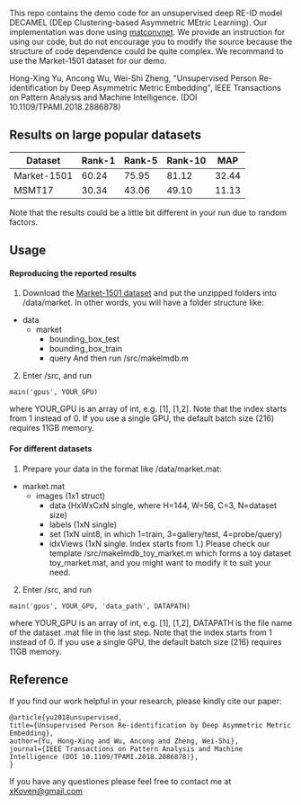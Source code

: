 This repo contains the demo code for an unsupervised deep RE-ID model DECAMEL
(DEep Clustering-based Asymmetric MEtric Learning).
Our implementation was done using [matconvnet](https://github.com/vlfeat/matconvnet).
We provide an instruction for using our code, but do not encourage you to modify the source
because the structure of code dependence could be quite complex.
We recommand to use the Market-1501 dataset for our demo.

Hong-Xing Yu, Ancong Wu, Wei-Shi Zheng, 
"Unsupervised Person Re-identification by Deep Asymmetric Metric Embedding",
IEEE Transactions on Pattern Analysis and Machine Intelligence. (DOI 10.1109/TPAMI.2018.2886878)

## Results on large popular datasets

Dataset| Rank-1| Rank-5| Rank-10| MAP
-|-|-|-|-
Market-1501| 60.24| 75.95| 81.12| 32.44
MSMT17| 30.34| 43.06| 49.10| 11.13

Note that the results could be a little bit different in your run due to random factors.

## Usage

#### Reproducing the reported results
1. Download the [Market-1501 dataset](www.liangzheng.org/Project/project_reid.html)
and put the unzipped folders into /data/market.
In other words, you will have a folder structure like:
- data
    - market
        - bounding_box_test
        - bounding_box_train
        - query
And then run /src/makeImdb.m

2. Enter /src, and run
```
main('gpus', YOUR_GPU)
```
where YOUR_GPU is an array of int, e.g. [1], [1,2].
Note that the index starts from 1 instead of 0.
If you use a single GPU, the default batch size (216) requires 11GB memory.

#### For different datasets
1. Prepare your data in the format like /data/market.mat:
- market.mat
    - images (1x1 struct)
        - data (HxWxCxN single, where H=144, W=56, C=3, N=dataset size)
        - labels (1xN single)
        - set (1xN uint8, in which 1=train, 3=gallery/test, 4=probe/query)
        - idxViews (1xN single. Index starts from 1.)
Please check our template /src/makeImdb_toy_market.m which forms a toy dataset toy_market.mat,
and you might want to modify it to suit your need.

2. Enter /src, and run
```
main('gpus', YOUR_GPU, 'data_path', DATAPATH)
```
where YOUR_GPU is an array of int, e.g. [1], [1,2],
DATAPATH is the file name of the dataset .mat file in the last step.
Note that the index starts from 1 instead of 0.
If you use a single GPU, the default batch size (216) requires 11GB memory.

## Reference
If you find our work helpful in your research, please kindly cite our paper:
```
@article{yu2018unsupervised,
title={Unsupervised Person Re-identification by Deep Asymmetric Metric Embedding},
author={Yu, Hong-Xing and Wu, Ancong and Zheng, Wei-Shi},
journal={IEEE Transactions on Pattern Analysis and Machine Intelligence (DOI 10.1109/TPAMI.2018.2886878)},
}
```

If you have any questiones please feel free to contact me at xKoven@gmail.com
